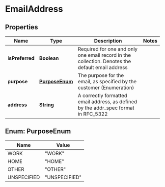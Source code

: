 # EmailAddress

## Properties
Name | Type | Description | Notes
------------ | ------------- | ------------- | -------------
**isPreferred** | **Boolean** | Required for one and only one email record in the collection. Denotes the default email address | 
**purpose** | [**PurposeEnum**](#PurposeEnum) | The purpose for the email, as specified by the customer (Enumeration) | 
**address** | **String** | A correctly formatted email address, as defined by the addr_spec format in RFC_5322 | 

<a name="PurposeEnum"></a>
## Enum: PurposeEnum
Name | Value
---- | -----
WORK | &quot;WORK&quot;
HOME | &quot;HOME&quot;
OTHER | &quot;OTHER&quot;
UNSPECIFIED | &quot;UNSPECIFIED&quot;
